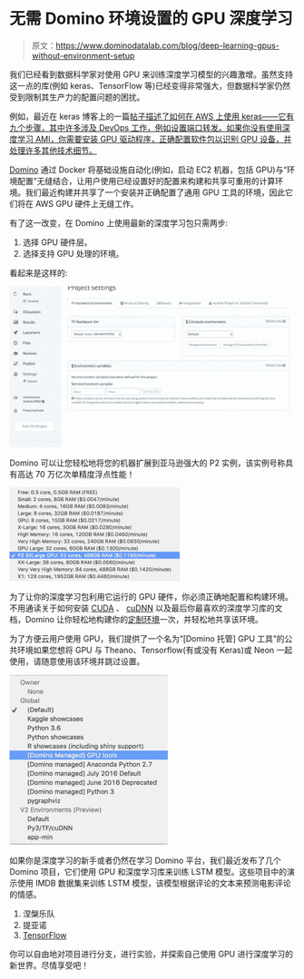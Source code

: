 # 无需 Domino 环境设置的 GPU 深度学习

> 原文：<https://www.dominodatalab.com/blog/deep-learning-gpus-without-environment-setup>

我们已经看到数据科学家对使用 GPU 来训练深度学习模型的兴趣激增。虽然支持这一点的库(例如 keras、TensorFlow 等)已经变得非常强大，但数据科学家仍然受到限制其生产力的配置问题的困扰。

例如，最近在 keras 博客上的一篇[帖子描述了如何在 AWS 上使用 keras——它有九个步骤，其中许多涉及 DevOps 工作，例如设置端口转发。如果你没有使用深度学习 AMI，你需要安装 GPU 驱动程序，正确配置软件包以识别 GPU 设备，并处理许多其他技术细节。](https://blog.keras.io/running-jupyter-notebooks-on-gpu-on-aws-a-starter-guide.html)

[Domino](https://www.dominodatalab.com) 通过 Docker 将基础设施自动化(例如，启动 EC2 机器，包括 GPU)与“环境配置”无缝结合，让用户使用已经设置好的配置来构建和共享可重用的计算环境。我们最近构建并共享了一个安装并正确配置了通用 GPU 工具的环境，因此它们将在 AWS GPU 硬件上无缝工作。

有了这一改变，在 Domino 上使用最新的深度学习包只需两步:

1.  选择 GPU 硬件层。
2.  选择支持 GPU 处理的环境。

看起来是这样的:

![HubSpot Video](img/31c39ca714e07e289a57246a2a3c6910.png)

Domino 可以让您轻松地将您的机器扩展到亚马逊强大的 P2 实例，该实例号称具有高达 70 万亿次单精度浮点性能！

![70 teraflops of single precision floating point performance](img/c943339ae1f56b9f10df2510bbe6436b.png)

为了让你的深度学习包利用它运行的 GPU 硬件，你必须正确地配置和构建环境。不用通读关于如何安装 [CUDA](http://docs.nvidia.com/cuda/cuda-installation-guide-linux/#axzz4aKiFufoE) 、 [cuDNN](https://developer.nvidia.com/cudnn) 以及最后你最喜欢的深度学习库的文档，Domino 让你轻松地构建你的[定制环境](//blog.dominodatalab.com/data-science-docker/)一次，并轻松地共享该环境。

为了方便云用户使用 GPU，我们提供了一个名为“[Domino 托管] GPU 工具”的公共环境如果您想将 GPU 与 Theano、Tensorflow(有或没有 Keras)或 Neon 一起使用，请随意使用该环境并跳过设置。

![GPU tools in Domino](img/af1d569f76686200efeb5514e89a1f00.png)

如果你是深度学习的新手或者仍然在学习 Domino 平台，我们最近发布了几个 Domino 项目，它们使用 GPU 和深度学习库来训练 LSTM 模型。这些项目中的演示使用 IMDB 数据集来训练 LSTM 模型，该模型根据评论的文本来预测电影评论的情感。

1.  涅槃乐队
2.  提亚诺
3.  [TensorFlow](https://www.dominodatalab.com/data-science-dictionary/tensorflow)

你可以自由地对项目进行分支，进行实验，并探索自己使用 GPU 进行深度学习的新世界。尽情享受吧！